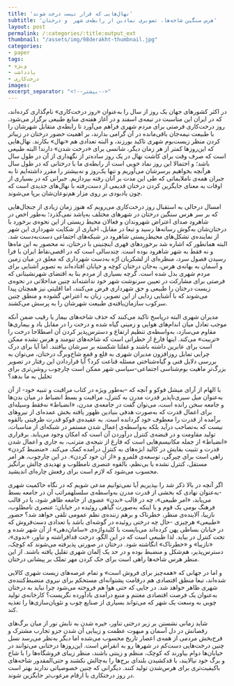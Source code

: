 ```yaml
---
title: 'نهال‌هایی که قرار نیست درخت شوند'
subtitle: 'هرس‌ سنگین شاخه‌ها، تصویری نمادین از رابطه‌ی شهر  و درختان'
layout: post
permalink: /:categories/:title:output_ext
thumbnail: "/assets/img/98derakht-thumbnail.jpg"
categories:
- paper
tags:
- ویژه
- یادداشت
- درخت‌کاری
images:
excerpt_separator: "<!--بیشتر-->"
---
```


در اکثر کشورهای جهان یک روز از سال را به‌‌عنوان «روز درخت‌کاری» نام‌گذاری کرده‌اند، که در ایران این مناسبت در نیمه‌ی اسفند و در آغاز هفته‌ی منابع طبیعی برگزار می‌شود. روز درخت‌کاری فرصتی برای مردم شهری فراهم می‌آورد تا رابطه‌ی متقابل شهرشان را با طبیعت نیمه‌جان باقی‌مانده در آن گرامی بدارند، بر اهمیت حضور درختان در زیباتر کردن منظر زیست‌بوم شهری تاکید بورزند، و البته تعدادی هم «نهال» بکارند. نهال‌هایی که این‌روزها کمتر از هر زمان دیگر، شانسی برای «درخت شدن» دارند! البته طبیعی است که صرف وقت برای کاشت نهال در یک روز ساده‌تر از نگهداری از آن در طول سال باشد؛ و احتمالا این روز نماد خوبی است از رابطه‌ی ما با درختانی که در طول سال هرآنچه بخواهیم برسرشان می‌آوریم و تنها یک‌روز و نه‌بیشتر را مقرر داشته‌ایم تا به جبران همه‌ی ناملایماتی که طی این مدت بر آنان رفته بپردازیم. جبرانی که در بسیاری از اوقات به معنای جایگزین کردن درختان قدیمی از دست‌رفته با نهال‌های جدیدی است که چون یادبودی بر روی مزار هم‌نوعان‌شان برپا می‌شوند.

امسال درحالی به استقبال روز درخت‌کاری می‌رویم که هنوز زمان زیادی از جنجال‌هایی که بر سر هرس سنگین درختان در شهرهای مختلف به‌پاشد نمی‌گذرد؛ به‌طور اخص در شاهرود صدای اعتراض شهروندان و فعالان محیط زیستی از این نحوه‌ی برخورد با درختان‌شان به‌گوش رسانه‌ها رسید و تبعا در مقابل، اخباری از شکایت شهرداری این شهر از نماینده‌ی تشکل‌های محیط‌زیستی شاهرود در شبکه‌های اجتماعی دست‌به‌دست ‌شد.  البته همانطور که اشاره شد برخورد‌های قهری‌ اینچنینی با درختان، نه محصور به این ماه‌ها و نه فقط به شهر شاهرود بوده است. چندسالی است که در اقصی‌نقاط ایران با فرا رسیدن فصول سرد، منظره‌ای از لشکریان ارّه به‌دست شهرداری که معلق در میان زمین و آسمان به بهانه‌ی هرس، به‌جان درختان کوچه و خیابان افتاده‌اند به تصویر آشنایی برای مردم شهری بدل شده است. گرچه بسیاری از مردم بنا به اقتضای شهرنشینانی که فرصتی برای مشارکت در تعیین سرنوشت شهر خود نداشته‌اند چنین مداخلاتی در نحوه‌ی زیست درختان را طبیعی و حق شهرداری فرض می‌کنند، اما اقلیتی نیز همچنان پیدا می‌شوند که با آشنایی زدایی از این تصویر، زبان به اعتراض گشوده و منطق چنین سرکوب سازمان‌یافته‌ی طبیعت شهرشان را به پرسش می‌کشند.

مدیران شهری‌ البته درپاسخ تاکید می‌کنند که حذف شاخه‌های بیمار یا رقیب ضمن آنکه موجب تعادل میان اندام‌های هوایی و زمینی گیاه شده و درخت را در مقابل باد و بیماری‌ها مقاوم می‌سازد، به‌واسطه‌ی تنظیم ارتفاع و دسترس‌پذیر کردن آن اصطلاحا درخت را «تربیت» می‌کند. اینها فارغ از خطراتی است که شاخه‌های تنومند و هرس نشده ممکن است برای عابرین داشته باشند و غفلتا شکسته بر سرشان بیافتند. اما آیا برای درک چرایی تمایل روزافزون مدیران شهری به قلع و قمع شاخ‌وبرگ درختان، می‌توان به بررسی دلایل فنی و گیاه‌شناختی مسئله قناعت کرد؟ آیا قراردادن این رفتار در تصویر بزرگ‌ترِ ماهیت‌ بوم‌شناسی اجتماعی-سیاسی شهر ممکن است چارچوب روشن‌تری برای تحلیل به ما بدهد؟

با الهام از آرای میشل فوکو و آنچه که –به‌طور ویژه در کتاب مراقبت و تنبیه خود- از آن به‌عنوان میل سیری‌ناپذیر قدرت مدرن به کنترل، مراقبت و بسط انضباط در میان بدن‌ها و جامعه سخن ‌رانده است، می‌توان گفت در جامعه‌ی مدرن، «انضباط» نه‌‌فقط وسیله‌ای برای اعمال قدرت که به‌صورت هدفی بنیادین ظهور یافته بخش عمده‌ای از نیروهای برآمده از قدرت را معطوف خود گردانده است. به عقیده‌ی فوکو قدرت ظرفیتی بالقوه نیست که به‌تصاحب درآید بلکه به‌واسطه‌ی اِعمال شدن مستمر در شبکه‌ای از مناسبات، تولید مقاومت و در قبضه‌ی کنترل در‌آوردن آن است که امکان وجود می‌یابد. برقراری «انضباط» از جمله مکانیسم‌هایی است که فارغ از نتیجه‌ی مترتب، به‌ جاری و اعمال شدن قدرت و تثبیت بقایش در کالبد ابژه‌های به کنترل درآمده کمک می‌کند. «منضبط کردن»‌ راهی است برای چیرگی، توسعه‌ی قلمرو و «از آن خود کردن». در این چارچوب، هر امر مستقل، کنترل نشده یا بی‌نظم، بالقوه عنصری نامطلوب و تهدیدی چالش برانگیز محسوب می‌شود که لازم است برای رفعش چاره‌ای اندیشید.

اگر آنچه در بالا ذکر شد را بپذیریم آیا نمی‌توانیم مدعی شویم که در نگاه حاکمیت شهری -به‌عنوان نهادی که بخشی از قدرت مدرن به‌واسطه‌ی سلسلهمراتب آن در جامعه بسط می‌یابد، «امر طبیعی»، چه در قالب «بدنِ» عضوی از جامعه ظاهر شود، یا در قالب فرهنگ بومی یک قوم و یا اینکه به‌صورت گیاهی روئیده در خیابان؛ عنصری نامطلوب، نازیبا، آلاینده‌ی منظر، خطرناک و برهم زننده‌ی نظم عمومی تلقی خواهد شد؟ حضور «طبیعی» هرچیزی -حال چه درختی روئیده در گوشه‌ای باشد یا تعدادی دست‌فروش که در خیابان بساطی پهن کرده‌اند می‌بایست با کلیدواژه‌ی «سامان‌دهی» از آن شهر شده و تحت کنترل در بیاید. لذا طبیعی است که در این الگو، درخت قدافراشته و تناور، «بدوی»، «نازیبا» و «خطرناک» انگاشته شود. درختان در صورتی پذیرفته می‌شوند که کوچک، دسترس‌پذیر، هم‌شکل و منضبط بوده و در حد یک اِلمان شهری تقلیل یافته باشند. از این منظر هرس شاخه‌ها راهی است برای حک کردن مهر تملک بر پیشانی درختان.

و اما در جهانی که «همه‌چیز برای فروش است» و تمام عرصه‌های زیست شهری کالایی شده‌اند، تبعا منطق اقتصادی هم درقامت پشتوانه‌ای مستحکم برای نیروی منضبط‌کننده‌ی شهری ظاهر خواهد شد. در جایی که حتی هوا هم فروخته می‌شود چرا نباید به درختان به‌عنوان یک فرصت اقتصادی مغتنم و منبع درآمدی بادآورده نگریست؟ کارخانه‌ی تولید چوبی به وسعت یک شهر که می‌تواند بسیاری از صنایع چوب و نئوپان‌‌سازی‌ها را تغذیه کند.

شاید زمانی نشستن بر زیر درختی تناور، خیره شدن به تابش نور از میان برگ‌های رقصانش در دل آسمان و مبهوت عظمت و زیبایی‌ آن شدن جزو تجارب مشترک و فرح‌بخش مردمی از همه‌ی اعصار تاریخ محسوب می‌شده اما دیگر به‌نظر می‌رسد نسل چنین درخت‌هایی دست‌کم در شهرها رو به انقراض است. این‌روزها درختانی می‌توانند در خیابان‌ها دوام بیاورند که کوچک، منظم و زینتی باشند، منظر زیبای فروشگاه‌ها را با شاخ و برگ خود نیالایند، با قدکشیدن بلندای برج‌ها را به‌چالش نکشند و حتی‌المقدور شاخه‌های باکیفیت‌تری برای هرس‌شدن تولید کنند. دیگرانی که چنین خصوصیاتی ندارند بهتر است در روز درختکاری با ارقام مرغوب‌تر جایگزین شوند.
